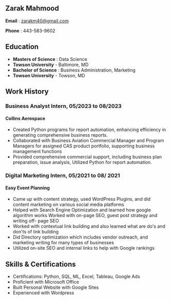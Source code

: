 ## Zarak Mahmood
**Email** : zarakm40@gmail.com

**Phone** : 443-583-9602

## Education
* **Masters of Science**  : Data Science
* **Towson University**   - Baltimore, MD
* **Bachelor of Science** : Business Administration, Marketing
* **Towson University**   - Towson, MD

## Work History

### Business Analyst Intern, 05/2023 to 08/2023

#### Collins Aerospace
- Created Python programs for report automation, enhancing efficiency in generating comprehensive business reports. 
- Collaborated with Business Aviation Commercial Manager and Program Managers for assigned CAS product portfolio,
  supporting business management functions
- Provided comprehensive commercial support, including business plan preparation, issue analysis,
  Utilized Python for report automation.

### Digital Marketing Intern, 05/2021 to 08/ 2021

#### Easy Event Planning 
- Came up with content strategy, used WordPress Plugins, and did content marketing on various social media
platforms 
- Helped with Search Engine Optimization and learned how google algorithm works Worked with on-page
SEO, guest post strategy and writing off- page SEO
- Worked with contextual link building and also learned what are do's and don'ts of link building
- Did Directory optimization which includes vendor outreach, and marketing writing for many types of
businesses
- Utilized on-site SEO and internal links to help with Google rankings

## Skills & Certifications
- Certifications:  Python, SQL, ML, Excel, Tableau, Google Ads
- Proficient with Microsoft Office
- Built Personal Website with Google Sites
- Experienced with Wordpress
